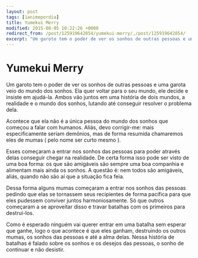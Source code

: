 ```yaml
---
layout: post
tags: [1animepordia]
title: Yumekui Merry
modified: 2015-08-05 10:22:26 +0000
redirect_from: /post/125919642854/yumekui-merry/,/post/125919642854/
excerpt: "Um garoto tem o poder de ver os sonhos de outras pessoas e uma garota veio do mundo dos sonhos. Ela quer voltar para o seu mundo, ele decide e insiste em ajudá-la. Ambos vão juntos em uma história de dois mundos, a realidade e o mundo dos sonhos, lutando até conseguir resolver o problema dela."
---
```


Yumekui Merry
=============

Um garoto tem o poder de ver os sonhos de outras pessoas e uma garota
veio do mundo dos sonhos. Ela quer voltar para o seu mundo, ele decide e
insiste em ajudá-la. Ambos vão juntos em uma história de dois mundos, a
realidade e o mundo dos sonhos, lutando até conseguir resolver o
problema dela.

Acontece que ela não é a única pessoa do mundo dos sonhos que começou a
falar com humanos. Aliás, devo corrigir-me: mais especificamente seriam
demônios, mas de forma resumida chamaremos eles de mumas ( pelo nome ser
curto mesmo ).

Esses começaram a entrar nos sonhos das pessoas para poder através delas
conseguir chegar na realidade. De certa forma isso pode ser visto de uma
boa forma: os que são amigáveis são sempre uma boa companhia e alimentam
mais ainda os sonhos. A questão é: nem todos são amigáveis, aliás,
quando não são aí que a situação fica feia.

Dessa forma alguns mumas começaram a entrar nos sonhos das pessoas
pedindo que elas se tornassem seus recipientes de forma pacífica para
que eles pudessem conviver juntos harmoniosamente. Só que outros
começaram a se aproveitar disso e travar batalhas com os primeiros para
destruí-los.

Como é esperado ninguém vai querer entrar em uma batalha sem esperar que
ganhe, logo o que acontece é que eles ganham, destruindo os outros
mumas, os sonhos das pessoas e até a alma delas. Nessa história de
batalhas é falado sobre os sonhos e os desejos das pessoas, o sonho de
continuar e não desistir.


